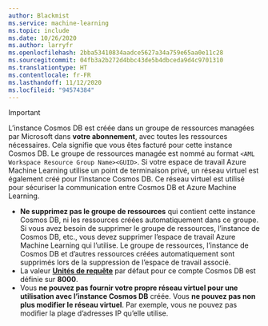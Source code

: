 ```yaml
---
author: Blackmist
ms.service: machine-learning
ms.topic: include
ms.date: 10/26/2020
ms.author: larryfr
ms.openlocfilehash: 2bba53410834aadce5627a34a759e65aa0e11c28
ms.sourcegitcommit: 04fb3a2b272d4bbc43de5b4dbceda9d4c9701310
ms.translationtype: HT
ms.contentlocale: fr-FR
ms.lasthandoff: 11/12/2020
ms.locfileid: "94574384"
---
```

> [!IMPORTANT]
> L’instance Cosmos DB est créée dans un groupe de ressources managées par Microsoft dans __votre abonnement__, avec toutes les ressources nécessaires. Cela signifie que vous êtes facturé pour cette instance Cosmos DB. Le groupe de ressources managée est nommé au format `<AML Workspace Resource Group Name><GUID>`. Si votre espace de travail Azure Machine Learning utilise un point de terminaison privé, un réseau virtuel est également créé pour l’instance Cosmos DB. Ce réseau virtuel est utilisé pour sécuriser la communication entre Cosmos DB et Azure Machine Learning.
> 
> * __Ne supprimez pas le groupe de ressources__ qui contient cette instance Cosmos DB, ni les ressources créées automatiquement dans ce groupe. Si vous avez besoin de supprimer le groupe de ressources, l’instance de Cosmos DB, etc., vous devez supprimer l’espace de travail Azure Machine Learning qui l’utilise. Le groupe de ressources, l’instance de Cosmos DB et d’autres ressources créées automatiquement sont supprimés lors de la suppression de l’espace de travail associé.
> * La valeur [__Unités de requête__](../articles/cosmos-db/request-units.md) par défaut pour ce compte Cosmos DB est définie sur __8000__.
> * Vous __ne pouvez pas fournir votre propre réseau virtuel pour une utilisation avec l’instance Cosmos DB__ créée. Vous __ne pouvez pas non plus modifier le réseau virtuel__. Par exemple, vous ne pouvez pas modifier la plage d’adresses IP qu’elle utilise.